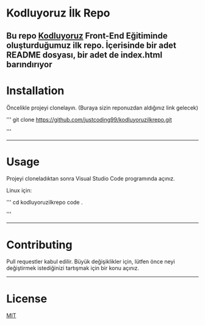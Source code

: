 # Kodluyoruz İlk Repo
Bu repo [Kodluyoruz](https://www.kodluyoruz.org/) Front-End Eğitiminde oluşturduğumuz ilk repo. İçerisinde bir adet README dosyası, bir adet de index.html barındırıyor
---

# Installation
Öncelikle projeyi clonelayın. (Buraya sizin reponuzdan aldığınız link gelecek)

'''
git clone https://github.com/justcoding99/kodluyoruzilkrepo.git

'''

---
# Usage
Projeyi cloneladıktan sonra Visual Studio Code programında açınız.

Linux için:

'''
cd kodluyoruzilkrepo
code .

'''

---
# Contributing

Pull requestler kabul edilir. Büyük değişiklikler için, lütfen önce neyi değiştirmek istediğinizi tartışmak için bir konu açınız.

---
# License
[MIT](https://choosealicense.com/licenses/mit/)
